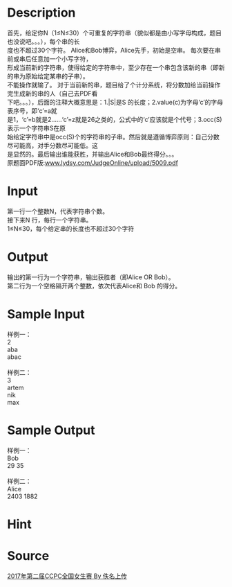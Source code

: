 
# Description

<div class="content"><div>首先，给定你N（1≤N≤30）个可重复的字符串（貌似都是由小写字母构成，题目也没说吧。。。），每个串的长</div>
<div>度也不超过30个字符。 Alice和Bob博弈，Alice先手，初始是空串。 每次要在串前或串后任意加一个小写字符，</div>
<div>形成当前新的字符串，使得给定的字符串中，至少存在一个串包含该新的串（即新的串为原始给定某串的子串）。</div>
<div>不能操作就输了。 对于当前新的串，题目给了个计分系统，将分数加给当前操作完生成新的串的人（自己去PDF看</div>
<div>下吧。。。），后面的注释大概意思是：1.|S|是S 的长度；2.value(c)为字母‘c’的字母表序号，即‘c’=a就</div>
<div>是1，‘c’=b就是2......‘c’=z就是26之类的，公式中的‘c’应该就是个代号；3.occ(S)表示一个字符串S在原</div>
<div>始给定字符串中是occ(S)个的字符串的子串。然后就是遵循博弈原则：自己分数尽可能高，对手分数尽可能低。这</div>
<div>是显然的。最后输出谁能获胜，并输出Alice和Bob最终得分。。。</div>
<div>原题面PDF版:<a href="http://www.lydsy.com/JudgeOnline/upload/5009.pdf">www.lydsy.com/JudgeOnline/upload/5009.pdf</a></div>
<div></div>
<div></div>
<p></p></div>

# Input

<div class="content"><div>第一行一个整数N，代表字符串个数。</div>
<div>接下来N 行，每行一个字符串。</div>
<div>1≤N≤30，每个给定串的长度也不超过30个字符</div>
<div></div>
<div></div>
<p></p></div>

# Output

<div class="content"><div>输出的第一行为一个字符串，输出获胜者（即Alice OR Bob）。</div>
<div>第二行为一个空格隔开两个整数，依次代表Alice和 Bob 的得分。</div>
<div></div>
<div></div>
<p></p></div>

# Sample Input

<div class="content"><span class="sampledata">样例一：<br/>
2 <br/>
aba <br/>
abac<br/>
<br/>
样例二：<br/>
3<br/>
artem <br/>
nik <br/>
max</span></div>

# Sample Output

<div class="content"><span class="sampledata">样例一：<br/>
Bob <br/>
29 35<br/>
<br/>
样例二：<br/>
Alice <br/>
2403 1882</span></div>

# Hint

<div class="content"><p></p></div>

# Source

<div class="content"><p><a href="problemset.php?search=2017年第二届CCPC全国女生赛 By 佚名上传">2017年第二届CCPC全国女生赛 By 佚名上传</a></p></div>

